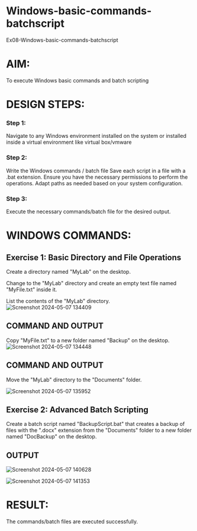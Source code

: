 # Windows-basic-commands-batchscript
Ex08-Windows-basic-commands-batchscript

# AIM:
To execute Windows basic commands and batch scripting

# DESIGN STEPS:

### Step 1:

Navigate to any Windows environment installed on the system or installed inside a virtual environment like virtual box/vmware 
### Step 2:
Write the Windows commands / batch file
Save each script in a file with a .bat extension.
Ensure you have the necessary permissions to perform the operations.
Adapt paths as needed based on your system configuration.
### Step 3:
Execute the necessary commands/batch file for the desired output. 

# WINDOWS COMMANDS:
## Exercise 1: Basic Directory and File Operations
Create a directory named "MyLab" on the desktop.


Change to the "MyLab" directory and create an empty text file named "MyFile.txt" inside it.

List the contents of the "MyLab" directory.
![Screenshot 2024-05-07 134409](https://github.com/Haripriya132006/Windows-basic-commands-batchscript/assets/144870747/4ec10cee-b818-4d01-8299-5d2d57250087)
## COMMAND AND OUTPUT

Copy "MyFile.txt" to a new folder named "Backup" on the desktop.
![Screenshot 2024-05-07 134448](https://github.com/Haripriya132006/Windows-basic-commands-batchscript/assets/144870747/70565b8a-5840-4eaa-984a-ab99809c6d69)

## COMMAND AND OUTPUT

Move the "MyLab" directory to the "Documents" folder.

![Screenshot 2024-05-07 135952](https://github.com/Haripriya132006/Windows-basic-commands-batchscript/assets/144870747/04d38f24-2681-4fb7-a9a0-ac511891b371)


## Exercise 2: Advanced Batch Scripting
Create a batch script named "BackupScript.bat" that creates a backup of files with the ".docx" extension from the "Documents" folder to a new folder named "DocBackup" on the desktop.






## OUTPUT
![Screenshot 2024-05-07 140628](https://github.com/Haripriya132006/Windows-basic-commands-batchscript/assets/144870747/22c98d2a-dd2b-43c5-8896-c2c28611ad24)

![Screenshot 2024-05-07 141353](https://github.com/Haripriya132006/Windows-basic-commands-batchscript/assets/144870747/8b271ff0-abd5-4a02-898f-343b125b900e)




# RESULT:
The commands/batch files are executed successfully.
